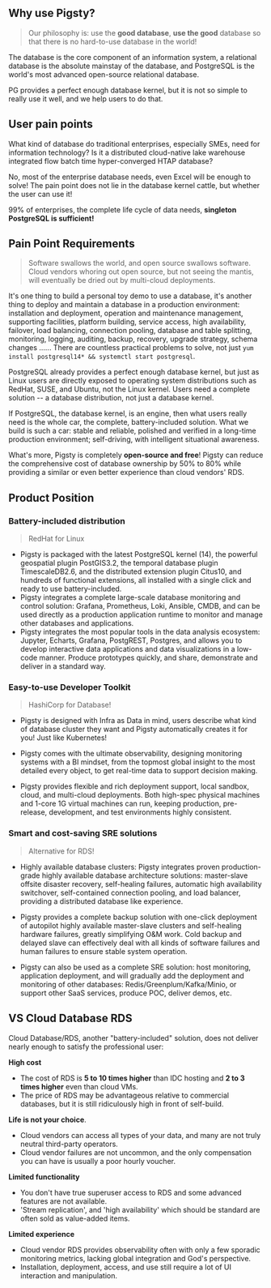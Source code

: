 ## Why use Pigsty?

> Our philosophy is: use the **good database**, **use the good** database so that there is no hard-to-use database in the world!


The database is the core component of an information system, a relational database is the absolute mainstay of the database, and PostgreSQL is the world's most advanced open-source relational database.

PG provides a perfect enough database kernel, but it is not so simple to really use it well, and we help users to do that.



## User pain points

What kind of database do traditional enterprises, especially SMEs, need for information technology? Is it a distributed cloud-native lake warehouse integrated flow batch time hyper-converged HTAP database?

No, most of the enterprise database needs, even Excel will be enough to solve! The pain point does not lie in the database kernel cattle, but whether the user can use it!

99% of enterprises, the complete life cycle of data needs, **singleton PostgreSQL is sufficient!** 



## Pain Point Requirements

> Software swallows the world, and open source swallows software. Cloud vendors whoring out open source, but not seeing the mantis, will eventually be dried out by multi-cloud deployments.

It's one thing to build a personal toy demo to use a database, it's another thing to deploy and maintain a database in a production environment: installation and deployment, operation and maintenance management, supporting facilities, platform building, service access, high availability, failover, load balancing, connection pooling, database and table splitting, monitoring, logging, auditing, backup, recovery, upgrade strategy, schema changes ...... There are countless practical problems to solve, not just `yum install postgresql14* && systemctl start postgresql`.

PostgreSQL already provides a perfect enough database kernel, but just as Linux users are directly exposed to operating system distributions such as RedHat, SUSE, and Ubuntu, not the Linux kernel. Users need a complete solution -- a database distribution, not just a database kernel.

If PostgreSQL, the database kernel, is an engine, then what users really need is the whole car, the complete, battery-included solution. What we build is such a car: stable and reliable, polished and verified in a long-time production environment; self-driving, with intelligent situational awareness.

What's more, Pigsty is completely **open-source and free**! Pigsty can reduce the comprehensive cost of database ownership by 50% to 80% while providing a similar or even better experience than cloud vendors' RDS.




## Product Position

###  Battery-included distribution

> RedHat for Linux

* Pigsty is packaged with the latest PostgreSQL kernel (14), the powerful geospatial plugin PostGIS3.2, the temporal database plugin TimescaleDB2.6, and the distributed extension plugin Citus10, and hundreds of functional extensions, all installed with a single click and ready to use battery-included.
* Pigsty integrates a complete large-scale database monitoring and control solution: Grafana, Prometheus, Loki, Ansible, CMDB, and can be used directly as a production application runtime to monitor and manage other databases and applications.
* Pigsty integrates the most popular tools in the data analysis ecosystem: Jupyter, Echarts, Grafana, PostgREST, Postgres, and allows you to develop interactive data applications and data visualizations in a low-code manner. Produce prototypes quickly, and share, demonstrate and deliver in a standard way.



### Easy-to-use Developer Toolkit

> HashiCorp for Database!

* Pigsty is designed with Infra as Data in mind, users describe what kind of database cluster they want and Pigsty automatically creates it for you! Just like Kubernetes!
* Pigsty comes with the ultimate observability, designing monitoring systems with a BI mindset, from the topmost global insight to the most detailed every object, to get real-time data to support decision making.

* Pigsty provides flexible and rich deployment support, local sandbox, cloud, and multi-cloud deployments. Both high-spec physical machines and 1-core 1G virtual machines can run, keeping production, pre-release, development, and test environments highly consistent.

### Smart and cost-saving SRE solutions

> Alternative for RDS!

* Highly available database clusters: Pigsty integrates proven production-grade highly available database architecture solutions: master-slave offsite disaster recovery, self-healing failures, automatic high availability switchover, self-contained connection pooling, and load balancer, providing a distributed database like experience.
* Pigsty provides a complete backup solution with one-click deployment of autopilot highly available master-slave clusters and self-healing hardware failures, greatly simplifying O&M work. Cold backup and delayed slave can effectively deal with all kinds of software failures and human failures to ensure stable system operation.

* Pigsty can also be used as a complete SRE solution: host monitoring, application deployment, and will gradually add the deployment and monitoring of other databases: Redis/Greenplum/Kafka/Minio, or support other SaaS services, produce POC, deliver demos, etc.



## VS Cloud Database RDS

Cloud Database/RDS, another "battery-included" solution, does not deliver nearly enough to satisfy the professional user:  

**High cost**

  * The cost of RDS is **5 to 10 times higher** than IDC hosting and **2 to 3 times higher** even than cloud VMs.
  * The price of RDS may be advantageous relative to commercial databases, but it is still ridiculously high in front of self-build.

**Life is not your choice**.

  * Cloud vendors can access all types of your data, and many are not truly neutral third-party operators.
  * Cloud vendor failures are not uncommon, and the only compensation you can have is usually a poor hourly voucher.

**Limited functionality**

  * You don't have true superuser access to RDS and some advanced features are not available.
  * 'Stream replication', and 'high availability' which should be standard are often sold as value-added items.

**Limited experience**

  * Cloud vendor RDS provides observability often with only a few sporadic monitoring metrics, lacking global integration and God's perspective.
  * Installation, deployment, access, and use still require a lot of UI interaction and manipulation.
